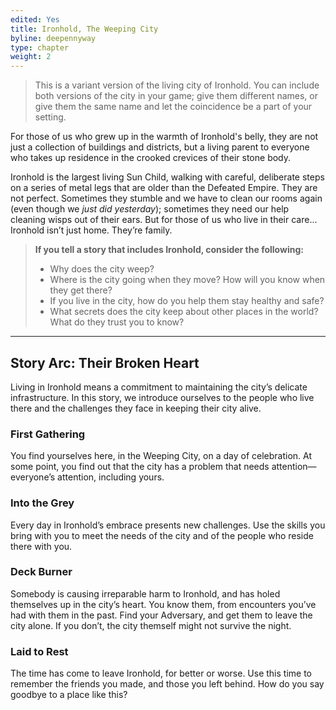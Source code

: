 ```yaml
---
edited: Yes
title: Ironhold, The Weeping City
byline: deepennyway
type: chapter
weight: 2
---
```

> This is a variant version of the living city of Ironhold. You can include both versions of the city in your game; give them different names, or give them the same name and let the coincidence be a part of your setting.

For those of us who grew up in the warmth of Ironhold's belly, they are not just a collection of buildings and districts, but a living parent to everyone who takes up residence in the crooked crevices of their stone body.

Ironhold is the largest living Sun Child, walking with careful, deliberate steps on a series of metal legs that are older than the Defeated Empire. They are not perfect. Sometimes they stumble and we have to clean our rooms again (even though we _just did yesterday_); sometimes they need our help cleaning wisps out of their ears. But for those of us who live in their care... Ironhold isn’t just home. They’re family.


> **If you tell a story that includes Ironhold, consider the following:**
> *   Why does the city weep?
> *   Where is the city going when they move? How will you know when they get there?
> *   If you live in the city, how do you help them stay healthy and safe?
> *   What secrets does the city keep about other places in the world? What do they trust you to know?

***

## Story Arc: Their Broken Heart
Living in Ironhold means a commitment to maintaining the city’s delicate infrastructure. In this story, we introduce ourselves to the people who live there and the challenges they face in keeping their city alive.

### First Gathering
You find yourselves here, in the Weeping City, on a day of celebration. At some point, you find out that the city has a problem that needs attention—everyone’s attention, including yours.

### Into the Grey
Every day in Ironhold’s embrace presents new challenges. Use the skills you bring with you to meet the needs of the city and of the people who reside there with you.

### Deck Burner
Somebody is causing irreparable harm to Ironhold, and has holed themselves up in the city’s heart. You know them, from encounters you’ve had with them in the past. Find your Adversary, and get them to leave the city alone. If you don’t, the city themself might not survive the night.

### Laid to Rest
The time has come to leave Ironhold, for better or worse. Use this time to remember the friends you made, and those you left behind. How do you say goodbye to a place like this?
